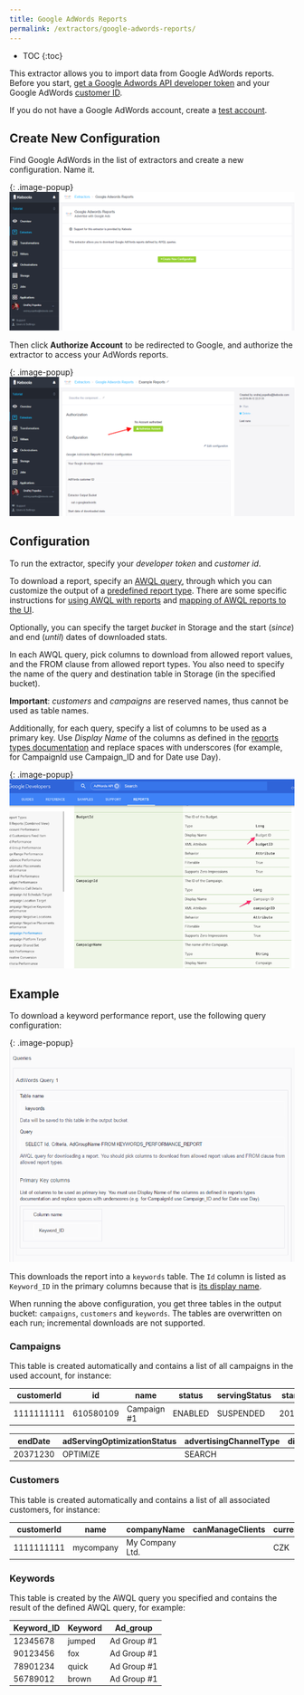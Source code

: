 ```yaml
---
title: Google AdWords Reports
permalink: /extractors/google-adwords-reports/
---
```


* TOC
{:toc}

This extractor allows you to import data from Google AdWords reports.
Before you start, [get a Google Adwords API developer token](https://developers.google.com/adwords/api/docs/guides/signup#token_review_team_has_approved_my_developer_token) 
and your Google AdWords [customer ID](https://support.google.com/adwords/answer/1704344?hl=en).

If you do not have a Google AdWords account, create a [test account](https://developers.google.com/adwords/api/docs/guides/first-api-call#create_test_accounts).

## Create New Configuration
Find Google AdWords in the list of extractors and create a new configuration. Name it.

{: .image-popup}
![Screenshot - Create configuration](/extractors/google-adwords-reports/ui_create_config.png)

Then click **Authorize Account** to be redirected to Google, and authorize the extractor to access your AdWords reports.

{: .image-popup}
![Screenshot - Create configuration](/extractors/google-adwords-reports/ui_authorize_config.png)

## Configuration
To run the extractor, specify your *developer token* and *customer id*. 

To download a report, specify an [AWQL query](https://developers.google.com/adwords/api/docs/guides/awql),
through which you can customize the output of a [predefined report type](https://developers.google.com/adwords/api/docs/appendix/reports). 
There are some specific instructions for 
[using AWQL with reports](https://developers.google.com/adwords/api/docs/guides/awql#using_awql_with_reports) and
[mapping of AWQL reports to the UI](https://developers.google.com/adwords/api/docs/guides/uireports).

Optionally, you can specify the target *bucket* in Storage and the start (*since*) and end (*until*) dates of downloaded stats.

In each AWQL query, pick columns to download from allowed report values, and the FROM clause from allowed report types.
You also need to specify the name of the query and destination table in Storage (in the specified bucket). 

**Important**: *customers* and *campaigns* are reserved names, thus cannot be used as table names.

Additionally, for each query, specify a list of columns to be used as a primary key. 
Use *Display Name* of the columns as defined in the [reports types documentation](https://developers.google.com/adwords/api/docs/appendix/reports) and replace spaces with underscores 
(for example, for CampaignId use Campaign_ID and for Date use Day).

{: .image-popup}
![Screenshot - Report column names](/extractors/google-adwords-reports/report_types.png)

## Example
To download a keyword performance report, use the following query configuration:

{: .image-popup}
![Screenshot - Query configuration](/extractors/google-adwords-reports/ui_queries.png)

This downloads the report into a `keywords` table. The `Id` column is listed as `Keyword_ID` in the primary columns 
because that is [its display name](https://developers.google.com/adwords/api/docs/appendix/reports/keywords-performance-report#id).

When running the above configuration, you get three tables in the output bucket:
`campaigns`, `customers` and `keywords`. The tables are overwritten on each run; incremental downloads are not supported.

### Campaigns
This table is created automatically and contains a list of all campaigns in the used account, for instance:

| customerId | id        | name        | status  | servingStatus | startDate |
|------------|-----------|-------------|---------|---------------|-----------|
| 1111111111 | 610580109 | Campaign #1 | ENABLED | SUSPENDED     | 20160614  |

| endDate  | adServingOptimizationStatus | advertisingChannelType | displaySelect |
|----------|-----------------------------|------------------------|---------------|
| 20371230 | OPTIMIZE                    | SEARCH                 |               |

### Customers 
This table is created automatically and contains a list of all associated customers, for instance:

| customerId | name      | companyName     | canManageClients | currencyCode | dateTimeZone  |
|------------|-----------|-----------------|------------------|--------------|---------------|
| 1111111111 | mycompany | My Company Ltd. |                  | CZK          | Europe/Prague |

### Keywords
This table is created by the AWQL query you specified and contains the result of the defined AWQL query, for example:

| Keyword_ID | Keyword | Ad_group    |
|------------|---------|-------------|
| 12345678   | jumped  | Ad Group #1 |
| 90123456   | fox     | Ad Group #1 |
| 78901234   | quick   | Ad Group #1 |
| 56789012   | brown   | Ad Group #1 |
